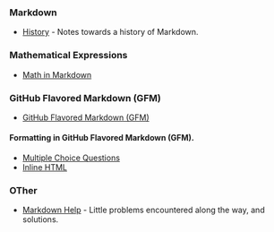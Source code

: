 ### Markdown

- [History](https://github.com/jonfernq/Learning/tree/main/Markdown/MarkdownHistory) - Notes towards a history of Markdown. 

### Mathematical Expressions

- [Math in Markdown](https://github.com/jonfernq/Learning/blob/main/Markdown/MarkdownMath/README.md) 

### GitHub Flavored Markdown (GFM) 

- [GitHub Flavored Markdown (GFM)](https://github.com/jonfernq/Learning/blob/main/Markdown/GitHubFlavoredmarkdown/README.md)

#### Formatting in GitHub Flavored Markdown (GFM).

- [Multiple Choice Questions](https://github.com/jonfernq/Learning/blob/main/Markdown/multiple_choice_questions.md) 
- [Inline HTML](https://github.com/jonfernq/Learning/blob/main/Markdown/GitHubFlavoredmarkdown/README.md)

### OTher 

- [Markdown Help](https://github.com/jonfernq/Learning/blob/main/Markdown/MarkdownHelp.md) - Little problems encountered along the way, and solutions. 

